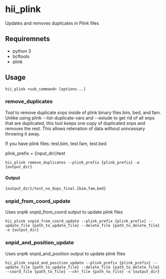 # hii_plink

Updates and removes duplicates in Plink files 

## Requiremnets 
- python 3
- bcftools
- plink 

## Usage

  `hii_plink <sub_command> [options...]`

### remove_duplicates

Tool to remove duplicate snps inside of plink binary files bim, bed, and fam. Unlike using plink --list-duplicate-vars and --exlude to get rid of all snps that are duplicated, this tool keeps one copy of duplicated snps and removes the rest. This allows retenation of data without unncessary throwing it away.  

If you have plink files: test.bim, test.fam, test.bed 

plink_prefix = {input_dir}/test 

`hii_plink remove_duplicates --plink_prefix {plink_prefix} -o {output_dir}` 

#### Output 

`{output_dir}/test_no_dups_final.{bim,fam,bed}`

### snpid_from_coord_update 

Uses snptk snpid_from_coord output to update plink files 

`hii_plink snpid_from_coord_update --plink_prefix {plink_prefix} --update_file {path_to_update_file} --delete_file {path_to_delete_file} -o {output_dir}`

### snpid_and_position_update 

Uses snptk snpid_and_position output to update plink files 

`hii_plink snpid_and_position_update --plink_prefix {plink_prefix} --update_file {path_to_update_file} --delete_file {path_to_delete_file} --coord_file {path_to_file} --chr_file {path_to_file} -o {output_dir}`
